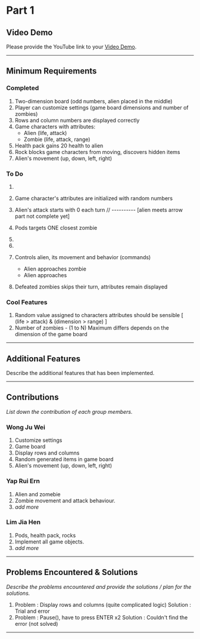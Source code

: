 # Part 1

## Video Demo
Please provide the YouTube link to your [Video Demo](https://youtube.com).

---------------------------------------------------------------------------------------------------------------

## Minimum Requirements
### Completed
1. Two-dimension board (odd numbers, alien placed in the middle)
2. Player can customize settings (game board dimensions and number of zombies)
3. Rows and column numbers are displayed correctly
4. Game characters with attributes:
    * Alien (life, attack)
    * Zombie (life, attack, range)
5. Health pack gains 20 health to alien
6. Rock blocks game characters from moving, discovers hidden items
7. Alien's movement (up, down, left, right)

### To Do
1. 
   
   
2. Game character's attributes are initialized with random numbers
3. Alien's attack starts with 0 each turn // ---------- [alien meets arrow part not complete yet]
4. Pods targets ONE closest zombie
5. 
6. 
7. Controls alien, its movement and behavior (commands)
   * Alien approaches zombie
   * Alien approaches
8. Defeated zombies skips their turn, attributes remain displayed

### Cool Features
1. Random value assigned to characters attributes should be sensible [ (life > attack) & (dimension > range) ]
2. Number of zombies - (1 to N) Maximum differs depends on the dimension of the game board

---------------------------------------------------------------------------------------------------------------

## Additional Features
Describe the additional features that has been implemented.

---------------------------------------------------------------------------------------------------------------

## Contributions
*List down the contribution of each group members.*

### Wong Ju Wei
1. Customize settings
2. Game board
3. Display rows and columns
4. Random generated items in game board
5. Alien's movement (up, down, left, right)

### Yap Rui Ern
1. Alien and zomebie
2. Zombie movement and attack behaviour.
3. *add more*

### Lim Jia Hen
1. Pods, health pack, rocks
2. Implement all game objects.
3. *add more*

---------------------------------------------------------------------------------------------------------------

## Problems Encountered & Solutions
*Describe the problems encountered and provide the solutions / plan for the solutions.*
1. Problem  : Display rows and columns (quite complicated logic)
   Solution : Trial and error
2. Problem  : Pause(), have to press ENTER x2
   Solution : Couldn't find the error (not solved)

---------------------------------------------------------------------------------------------------------------